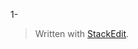 
1-

> Written with [StackEdit](https://stackedit.io/).
<!--stackedit_data:
eyJoaXN0b3J5IjpbLTEwMzIyNjczMjAsNzMwOTk4MTE2XX0=
-->